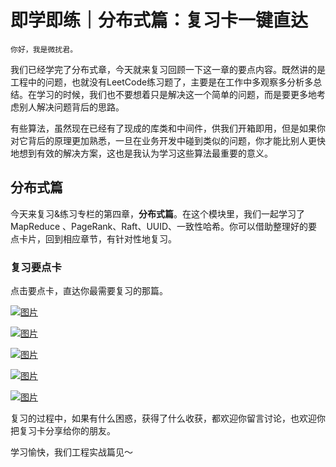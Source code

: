 # 即学即练｜分布式篇：复习卡一键直达

    你好，我是微扰君。

我们已经学完了分布式章，今天就来复习回顾一下这一章的要点内容。既然讲的是工程中的问题，也就没有LeetCode练习题了，主要是在工作中多观察多分析多总结。在学习的时候，我们也不要想着只是解决这一个简单的问题，而是要更多地考虑别人解决问题背后的思路。

有些算法，虽然现在已经有了现成的库类和中间件，供我们开箱即用，但是如果你对它背后的原理更加熟悉，一旦在业务开发中碰到类似的问题，你才能比别人更快地想到有效的解决方案，这也是我认为学习这些算法最重要的意义。

## 分布式篇

今天来复习&练习专栏的第四章，**分布式篇**。在这个模块里，我们一起学习了MapReduce 、PageRank、Raft、UUID、一致性哈希。你可以借助整理好的要点卡片，回到相应章节，有针对性地复习。

### 复习要点卡

点击要点卡，直达你最需要复习的那篇。

[![图片](https://static001.geekbang.org/resource/image/df/ba/dfa89d61d4f47cbc051f68238f3c90ba.jpg?wh=1242x2208)](https://time.geekbang.org/column/article/484840)

[![图片](https://static001.geekbang.org/resource/image/2d/04/2d2c6975a32488ddf0b951014139fd04.jpg?wh=1242x2208)](https://time.geekbang.org/column/article/485339)

[![图片](https://static001.geekbang.org/resource/image/96/b9/961af5c968d8821b0418fc12535b9eb9.jpg?wh=1242x2208)](https://time.geekbang.org/column/article/485904)

[![图片](https://static001.geekbang.org/resource/image/11/a3/1112e743b1bca404390f9408c20925a3.jpg?wh=1242x2208)](https://time.geekbang.org/column/article/486454)

[![图片](https://static001.geekbang.org/resource/image/b3/47/b3deb902821458562d0ac03f7396d347.jpg?wh=1242x2208)](https://time.geekbang.org/column/article/487340)

复习的过程中，如果有什么困惑，获得了什么收获，都欢迎你留言讨论，也欢迎你把复习卡分享给你的朋友。

学习愉快，我们工程实战篇见～
    